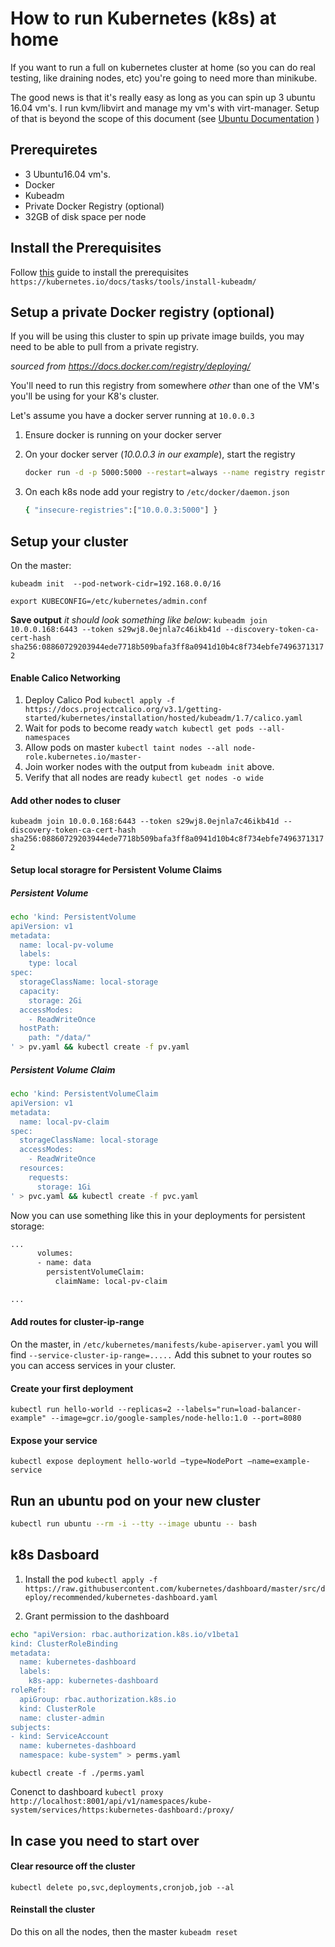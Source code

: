 # How to run Kubernetes (k8s) at home
 If you want to run a full on kubernetes cluster at home (so you can do real testing, like draining nodes, etc) you're going to need more than minikube. 
 
 The good news is that it's really easy as long as you can spin up 3 ubuntu 16.04 vm's. I run kvm/libvirt and manage my vm's with virt-manager. Setup of that is beyond the scope of this document (see [Ubuntu Documentation](https://help.ubuntu.com/community/KVM/Installation) )
 
## Prerequiretes
- 3 Ubuntu16.04 vm's.
- Docker
- Kubeadm
- Private Docker Registry (optional)
- 32GB of disk space per node
  
## Install the  Prerequisites

Follow [this](https://kubernetes.io/docs/tasks/tools/install-kubeadm/) guide to install the prerequisites
```https://kubernetes.io/docs/tasks/tools/install-kubeadm/```

## Setup a private Docker registry (optional)

If you will be using this cluster to spin up private image builds, you may need to be able to pull from a private registry.

_sourced from https://docs.docker.com/registry/deploying/_

You'll need to run this registry from somewhere *other* than one of the VM's you'll be using for your K8's cluster.

Let's assume you have a docker server running at `10.0.0.3`

1. Ensure docker is running on your docker server
2. On your docker server (_10.0.0.3 in our example_), start the registry

   ```sh
   docker run -d -p 5000:5000 --restart=always --name registry registry:2
   ```
  
3. On each k8s node add your registry to `/etc/docker/daemon.json`

   ```sh
   { "insecure-registries":["10.0.0.3:5000"] }  
   ```


## Setup your cluster
On the master:

`kubeadm init  --pod-network-cidr=192.168.0.0/16`

`export KUBECONFIG=/etc/kubernetes/admin.conf`

 **Save output** *it should look something like below*: 
 `kubeadm join 10.0.0.168:6443 --token s29wj8.0ejnla7c46ikb41d --discovery-token-ca-cert-hash sha256:08860729203944ede7718b509bafa3ff8a0941d10b4c8f734ebfe74963713172`

#### Enable Calico Networking
1. Deploy Calico Pod
`kubectl apply -f https://docs.projectcalico.org/v3.1/getting-started/kubernetes/installation/hosted/kubeadm/1.7/calico.yaml`
2. Wait for pods to become ready
`watch kubectl get pods --all-namespaces`
3. Allow pods on master
`kubectl taint nodes --all node-role.kubernetes.io/master-`
4. Join worker nodes with the output from `kubeadm init` above.
5. Verify that all nodes are ready
`kubectl get nodes -o wide`

#### Add other nodes to cluser
`kubeadm join 10.0.0.168:6443 --token s29wj8.0ejnla7c46ikb41d --discovery-token-ca-cert-hash sha256:08860729203944ede7718b509bafa3ff8a0941d10b4c8f734ebfe74963713172`

#### Setup local storagre for Persistent Volume Claims
##### Persistent Volume
```sh
echo 'kind: PersistentVolume
apiVersion: v1
metadata:
  name: local-pv-volume
  labels:
    type: local
spec:
  storageClassName: local-storage 
  capacity:
    storage: 2Gi
  accessModes:
    - ReadWriteOnce
  hostPath:
    path: "/data/"
' > pv.yaml && kubectl create -f pv.yaml
```
##### Persistent Volume Claim
```sh
echo 'kind: PersistentVolumeClaim
apiVersion: v1
metadata:
  name: local-pv-claim
spec:
  storageClassName: local-storage 
  accessModes:
    - ReadWriteOnce
  resources:
    requests:
      storage: 1Gi
' > pvc.yaml && kubectl create -f pvc.yaml
```
Now you can use something like this in your deployments for persistent storage:
```sh
...
      volumes:
      - name: data
        persistentVolumeClaim:
          claimName: local-pv-claim

...
```

#### Add routes for cluster-ip-range
On the master, in `/etc/kubernetes/manifests/kube-apiserver.yaml` you will find `--service-cluster-ip-range=.....` 
Add this subnet to your routes so you can access services in your cluster.

#### Create your first deployment
`kubectl run hello-world --replicas=2 --labels="run=load-balancer-example" --image=gcr.io/google-samples/node-hello:1.0 --port=8080`

#### Expose your service
`kubectl expose deployment hello-world –type=NodePort –name=example-service`

## Run an ubuntu pod on your new cluster
```sh
kubectl run ubuntu --rm -i --tty --image ubuntu -- bash
```

## k8s Dasboard
1. Install the pod
`kubectl apply -f https://raw.githubusercontent.com/kubernetes/dashboard/master/src/deploy/recommended/kubernetes-dashboard.yaml`

2. Grant permission to the dashboard
```sh
echo "apiVersion: rbac.authorization.k8s.io/v1beta1
kind: ClusterRoleBinding
metadata:
  name: kubernetes-dashboard
  labels:
    k8s-app: kubernetes-dashboard
roleRef:
  apiGroup: rbac.authorization.k8s.io
  kind: ClusterRole
  name: cluster-admin
subjects:
- kind: ServiceAccount
  name: kubernetes-dashboard
  namespace: kube-system" > perms.yaml
```
`kubectl create -f ./perms.yaml`

Conenct to dashboard
`kubectl proxy`
`http://localhost:8001/api/v1/namespaces/kube-system/services/https:kubernetes-dashboard:/proxy/`


## In case you need to start over

#### Clear resource off the cluster
`kubectl delete po,svc,deployments,cronjob,job --al`

#### Reinstall the cluster
Do this on all the nodes, then the master
`kubeadm reset`
